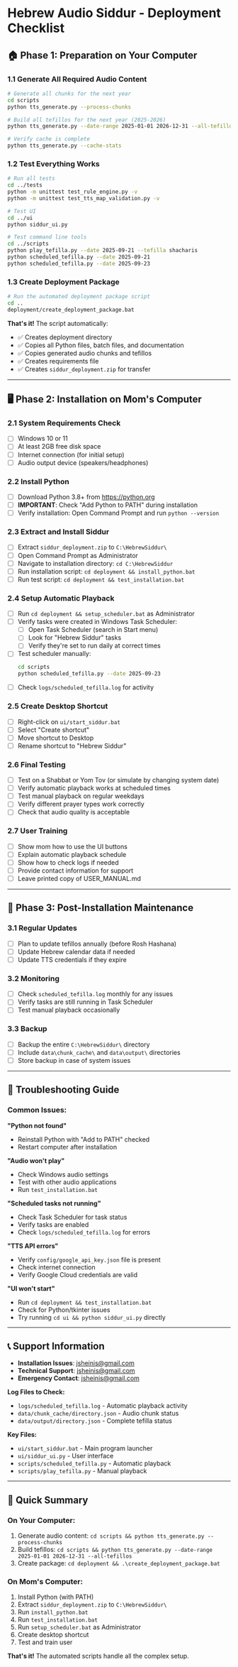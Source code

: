# Hebrew Audio Siddur - Deployment Checklist

## 🏠 **Phase 1: Preparation on Your Computer**

### 1.1 **Generate All Required Audio Content**
```bash
# Generate all chunks for the next year
cd scripts
python tts_generate.py --process-chunks

# Build all tefillos for the next year (2025-2026)
python tts_generate.py --date-range 2025-01-01 2026-12-31 --all-tefillos

# Verify cache is complete
python tts_generate.py --cache-stats
```

### 1.2 **Test Everything Works**
```bash
# Run all tests
cd ../tests
python -m unittest test_rule_engine.py -v
python -m unittest test_tts_map_validation.py -v

# Test UI
cd ../ui
python siddur_ui.py

# Test command line tools
cd ../scripts
python play_tefilla.py --date 2025-09-21 --tefilla shacharis
python scheduled_tefilla.py --date 2025-09-21
python scheduled_tefilla.py --date 2025-09-23
```

### 1.3 **Create Deployment Package**
```bash
# Run the automated deployment package script
cd ..
deployment/create_deployment_package.bat
```

**That's it!** The script automatically:
- ✅ Creates deployment directory
- ✅ Copies all Python files, batch files, and documentation
- ✅ Copies generated audio chunks and tefillos
- ✅ Creates requirements file
- ✅ Creates `siddur_deployment.zip` for transfer

---

## 🖥️ **Phase 2: Installation on Mom's Computer**

### 2.1 **System Requirements Check**
- [ ] Windows 10 or 11
- [ ] At least 2GB free disk space
- [ ] Internet connection (for initial setup)
- [ ] Audio output device (speakers/headphones)

### 2.2 **Install Python**
- [ ] Download Python 3.8+ from https://python.org
- [ ] **IMPORTANT**: Check "Add Python to PATH" during installation
- [ ] Verify installation: Open Command Prompt and run `python --version`

### 2.3 **Extract and Install Siddur**
- [ ] Extract `siddur_deployment.zip` to `C:\HebrewSiddur\`
- [ ] Open Command Prompt as Administrator
- [ ] Navigate to installation directory: `cd C:\HebrewSiddur`
- [ ] Run installation script: `cd deployment && install_python.bat`
- [ ] Run test script: `cd deployment && test_installation.bat`

### 2.4 **Setup Automatic Playback**
- [ ] Run `cd deployment && setup_scheduler.bat` as Administrator
- [ ] Verify tasks were created in Windows Task Scheduler:
  - [ ] Open Task Scheduler (search in Start menu)
  - [ ] Look for "Hebrew Siddur" tasks
  - [ ] Verify they're set to run daily at correct times
- [ ] Test scheduler manually:
  ```bash
  cd scripts
  python scheduled_tefilla.py --date 2025-09-23
  ```
- [ ] Check `logs/scheduled_tefilla.log` for activity

### 2.5 **Create Desktop Shortcut**
- [ ] Right-click on `ui/start_siddur.bat`
- [ ] Select "Create shortcut"
- [ ] Move shortcut to Desktop
- [ ] Rename shortcut to "Hebrew Siddur"

### 2.6 **Final Testing**
- [ ] Test on a Shabbat or Yom Tov (or simulate by changing system date)
- [ ] Verify automatic playback works at scheduled times
- [ ] Test manual playback on regular weekdays
- [ ] Verify different prayer types work correctly
- [ ] Check that audio quality is acceptable

### 2.7 **User Training**
- [ ] Show mom how to use the UI buttons
- [ ] Explain automatic playback schedule
- [ ] Show how to check logs if needed
- [ ] Provide contact information for support
- [ ] Leave printed copy of USER_MANUAL.md

---

## 🔧 **Phase 3: Post-Installation Maintenance**

### 3.1 **Regular Updates**
- [ ] Plan to update tefillos annually (before Rosh Hashana)
- [ ] Update Hebrew calendar data if needed
- [ ] Update TTS credentials if they expire

### 3.2 **Monitoring**
- [ ] Check `scheduled_tefilla.log` monthly for any issues
- [ ] Verify tasks are still running in Task Scheduler
- [ ] Test manual playback occasionally

### 3.3 **Backup**
- [ ] Backup the entire `C:\HebrewSiddur\` directory
- [ ] Include `data\chunk_cache\` and `data\output\` directories
- [ ] Store backup in case of system issues

---

## 🚨 **Troubleshooting Guide**

### Common Issues:

**"Python not found"**
- Reinstall Python with "Add to PATH" checked
- Restart computer after installation

**"Audio won't play"**
- Check Windows audio settings
- Test with other audio applications
- Run `test_installation.bat`

**"Scheduled tasks not running"**
- Check Task Scheduler for task status
- Verify tasks are enabled
- Check `logs/scheduled_tefilla.log` for errors

**"TTS API errors"**
- Verify `config/google_api_key.json` file is present
- Check internet connection
- Verify Google Cloud credentials are valid

**"UI won't start"**
- Run `cd deployment && test_installation.bat`
- Check for Python/tkinter issues
- Try running `cd ui && python siddur_ui.py` directly

---

## 📞 **Support Information**

- **Installation Issues**: jsheinis@gmail.com
- **Technical Support**: jsheinis@gmail.com  
- **Emergency Contact**: jsheinis@gmail.com

**Log Files to Check:**
- `logs/scheduled_tefilla.log` - Automatic playback activity
- `data/chunk_cache/directory.json` - Audio chunk status
- `data/output/directory.json` - Complete tefilla status

**Key Files:**
- `ui/start_siddur.bat` - Main program launcher
- `ui/siddur_ui.py` - User interface
- `scripts/scheduled_tefilla.py` - Automatic playback
- `scripts/play_tefilla.py` - Manual playback

---

## 🎯 **Quick Summary**

### **On Your Computer:**
1. Generate audio content: `cd scripts && python tts_generate.py --process-chunks`
2. Build tefillos: `cd scripts && python tts_generate.py --date-range 2025-01-01 2026-12-31 --all-tefillos`
3. Create package: `cd deployment && .\create_deployment_package.bat`

### **On Mom's Computer:**
1. Install Python (with PATH)
2. Extract `siddur_deployment.zip` to `C:\HebrewSiddur\`
3. Run `install_python.bat`
4. Run `test_installation.bat`
5. Run `setup_scheduler.bat` as Administrator
6. Create desktop shortcut
7. Test and train user

**That's it!** The automated scripts handle all the complex setup.
